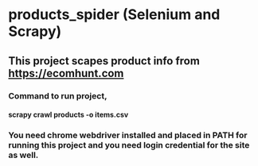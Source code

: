# products_spider (Selenium and Scrapy)
## This project scapes product info from https://ecomhunt.com

### Command to run project,
#### scrapy crawl products -o items.csv

### You need chrome webdriver installed and placed in PATH for running this project and you need login credential for the site as well.
